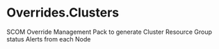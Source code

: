 # Overrides.Clusters
SCOM Override Management Pack to generate Cluster Resource Group status Alerts from each Node
